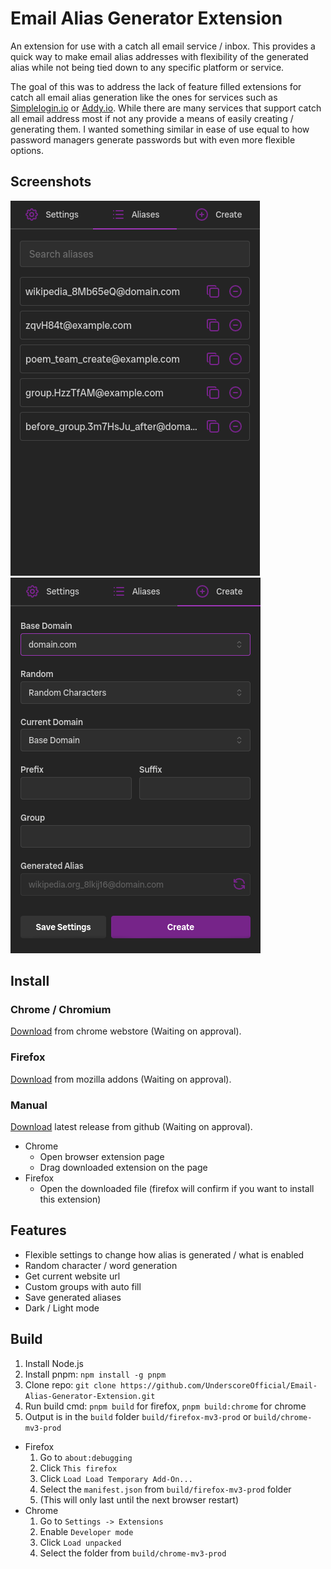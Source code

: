 # Email Alias Generator Extension

An extension for use with a catch all email service / inbox. This provides a quick way to make email alias
addresses with flexibility of the generated alias while not being tied down to any specific platform or service.

The goal of this was to address the lack of feature filled extensions for catch all email alias generation like the 
ones for services such as [Simplelogin.io](https://simplelogin.io/) or [Addy.io](https://addy.io/). While there are 
many services that support catch all email address most if not any provide a means of easily creating / generating them.
I wanted something similar in ease of use equal to how password managers generate passwords but with even more flexible options.

## Screenshots

![Alias](./assets/alias-page.png)
![Create](./assets/create-page.png)

## Install

### Chrome / Chromium
[Download](https://chromewebstore.google.com) from chrome webstore (Waiting on approval).

### Firefox
[Download](https://addons.mozilla.org) from mozilla addons (Waiting on approval).

### Manual
[Download](https://github.com/UnderscoreOfficial/Email-Alias-Generator-Extension) latest release from github (Waiting on approval).

- Chrome
    - Open browser extension page
    - Drag downloaded extension on the page
- Firefox
    - Open the downloaded file (firefox will confirm if you want to install this extension)

## Features
- Flexible settings to change how alias is generated / what is enabled
- Random character / word generation
- Get current website url
- Custom groups with auto fill
- Save generated aliases
- Dark / Light mode

## Build

1. Install Node.js
2. Install pnpm: `npm install -g pnpm`
3. Clone repo: `git clone https://github.com/UnderscoreOfficial/Email-Alias-Generator-Extension.git`
4. Run build cmd: `pnpm build` for firefox, `pnpm build:chrome` for chrome
5. Output is in the `build` folder `build/firefox-mv3-prod` or `build/chrome-mv3-prod`

- Firefox
    1. Go to `about:debugging`
    2. Click `This firefox`
    3. Click `Load Load Temporary Add-On...`
    4. Select the `manifest.json` from `build/firefox-mv3-prod` folder
    5. (This will only last until the next browser restart)
- Chrome
    1. Go to `Settings -> Extensions`
    2. Enable `Developer mode`
    3. Click `Load unpacked`
    4. Select the folder from `build/chrome-mv3-prod`

